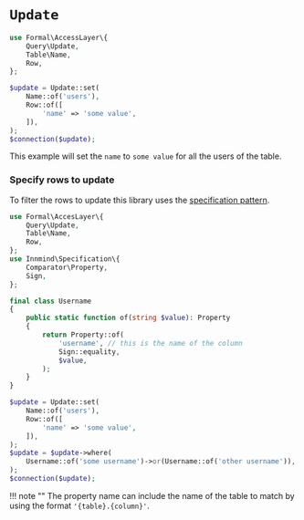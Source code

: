 # `Update`

```php
use Formal\AccessLayer\{
    Query\Update,
    Table\Name,
    Row,
};

$update = Update::set(
    Name::of('users'),
    Row::of([
        'name' => 'some value',
    ]),
);
$connection($update);
```

This example will set the `name` to `some value` for all the users of the table.

### Specify rows to update

To filter the rows to update this library uses the [specification pattern](https://github.com/innmind/specification).

```php
use Formal\AccesLayer\{
    Query\Update,
    Table\Name,
    Row,
};
use Innmind\Specification\{
    Comparator\Property,
    Sign,
};

final class Username
{
    public static function of(string $value): Property
    {
        return Property::of(
            'username', // this is the name of the column
            Sign::equality,
            $value,
        );
    }
}

$update = Update::set(
    Name::of('users'),
    Row::of([
        'name' => 'some value',
    ]),
);
$update = $update->where(
    Username::of('some username')->or(Username::of('other username')),
);
$connection($update);
```

!!! note ""
    The property name can include the name of the table to match by using the format `'{table}.{column}'`.
